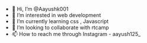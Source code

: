 - 👋 Hi, I’m @Aayushk001
- 👀 I’m interested in web development 
- 🌱 I’m currently learning css , Javascript 
- 💞️ I’m looking to collaborate with rtcamp
- 📫 How to reach me through Instagram - aayush125_

<!---
Aayushk001/Aayushk001 is a ✨ special ✨ repository because its `README.md` (this file) appears on your GitHub profile.
You can click the Preview link to take a look at your changes.
--->
